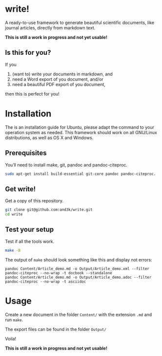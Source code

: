 # write!

A ready-to-use framework to generate beautiful scientific documents, like journal articles, directly from markdown text.

**This is still a work in progress and not yet usable!**


## Is this for you?

If you

1. (want to) write your documents in markdown, and
2. need a Word export of you document, and/or
3. need a beautiful PDF export of you document,

then this is perfect for you!



# Installation

The is an installation guide for Ubuntu, please adapt the command to your operation system as needed. This framework should work on all GNU/Linux distributions, as well as OS X and Windows.


## Prerequisites

You’ll need to install make, git, pandoc and pandoc-citeproc.

```sh
sudo apt-get install build-essential git-core pandoc pandoc-citeproc.
```


## Get write!

Get a copy of this repository.

```sh
git clone git@github.com:and3k/write.git
cd write
```


## Test your setup

Test if all the tools work.

```sh
make -B
```

The output of `make` should look something like this and display not errors:

```
pandoc Content/Article_demo.md -o Output/Article_demo.xml --filter pandoc-citeproc --no-wrap -t docbook --standalone
pandoc Content/Article_demo.md -o Output/Article_demo.adoc --filter pandoc-citeproc --no-wrap -t asciidoc

```



# Usage

Create a new document in the folder `Content/` with the extension `.md` and run `make`.

The export files can be found in the folder `Output/`

Voila!

**This is still a work in progress and not yet usable!**
